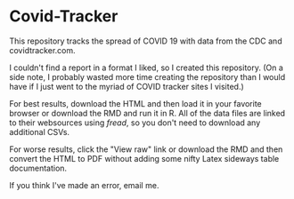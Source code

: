 # Covid-Tracker
This repository tracks the spread of COVID 19 with data from the CDC and covidtracker.com.

I couldn't find a report in a format I liked, so I created this repository.  (On a side note, I probably wasted more time creating the repository than I would have if I just went to the myriad of COVID tracker sites I visited.)

For best results, download the HTML and then load it in your favorite browser or download the RMD and run it in R.  All of the data files are linked to their websources using *fread*, so you don't need to download any additional CSVs.  

For worse results, click the "View raw" link or download the RMD and then convert the HTML to PDF without adding some nifty Latex sideways table documentation.

If you think I've made an error, email me.  
